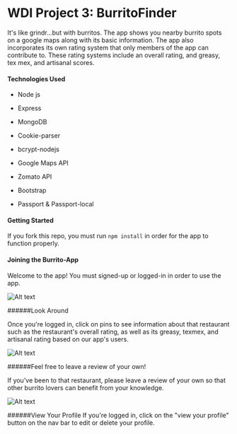 # WDI Project 3: BurritoFinder

It's like grindr...but with burritos.  The app shows you nearby burrito spots on a google maps along with its basic information.
The app also incorporates its own rating system that only members of the app can contribute to.  These rating systems include an overall rating, and greasy, tex mex, and artisanal scores. 


#### Technologies Used

* Node js

* Express

* MongoDB

* Cookie-parser

* bcrypt-nodejs

* Google Maps API

* Zomato API

* Bootstrap

* Passport & Passport-local


#### Getting Started

If you fork this repo, you must run `npm install` in order for the app to function properly.

#### Joining the Burrito-App

Welcome to the app! You must signed-up or logged-in in order to use the app.

![Alt text](./public/images/Project_3_Home.png)

######Look Around

Once you're logged in, click on pins to see information about that restaurant such as the restaurant's overall rating, as well as its greasy, texmex, and artisanal rating based on our app's users.

![Alt text](./public/images/Project_3_SignedIn.png)

######Feel free to leave a review of your own!

If you've been to that restaurant, please leave a review of your own so that other burrito lovers can benefit from your knowledge.

![Alt text](./public/images/Project_3_Focus.png)

######View Your Profile
If you're logged in, click on the "view your profile" button on the nav bar to edit or delete your profile.






